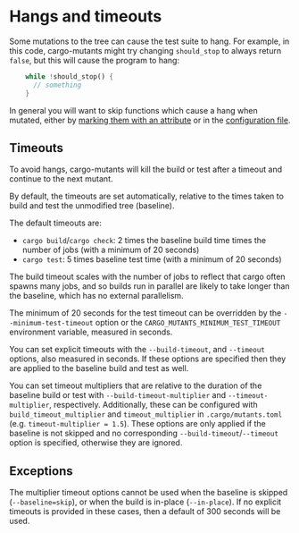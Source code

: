 # Hangs and timeouts

Some mutations to the tree can cause the test suite to hang. For example, in
this code, cargo-mutants might try changing `should_stop` to always return
`false`, but this will cause the program to hang:

```rust
    while !should_stop() {
      // something
    }
```

In general you will want to skip functions which cause a hang when mutated,
either by [marking them with an attribute](skip.md) or in the [configuration
file](filter_mutants.md).

## Timeouts

To avoid hangs, cargo-mutants will kill the build or test after a timeout and
continue to the next mutant.

By default, the timeouts are set automatically, relative to the times taken to
build and test the unmodified tree (baseline).

The default timeouts are:

- `cargo build`/`cargo check`: 2 times the baseline build time times the number of jobs (with a minimum of 20 seconds)
- `cargo test`: 5 times baseline test time (with a minimum of 20 seconds)

The build timeout scales with the number of jobs to reflect that cargo often spawns many jobs, and so builds run in parallel are likely to take longer than the baseline, which has no external parallelism.

The minimum of 20 seconds for the test timeout can be overridden by the
`--minimum-test-timeout` option or the `CARGO_MUTANTS_MINIMUM_TEST_TIMEOUT`
environment variable, measured in seconds.

You can set explicit timeouts with the `--build-timeout`, and `--timeout`
options, also measured in seconds. If these options are specified then they
are applied to the baseline build and test as well.

You can set timeout multipliers that are relative to the duration of the
baseline build or test with `--build-timeout-multiplier` and
`--timeout-multiplier`, respectively.  Additionally, these can be configured
with `build_timeout_multiplier` and `timeout_multiplier` in
`.cargo/mutants.toml` (e.g. `timeout-multiplier = 1.5`).  These options are only
applied if the baseline is not skipped and no corresponding
`--build-timeout`/`--timeout` option is specified, otherwise they are ignored.

## Exceptions

The multiplier timeout options cannot be used when the baseline is skipped
(`--baseline=skip`), or when the build is in-place (`--in-place`). If no
explicit timeouts is provided in these cases, then a default of 300 seconds
will be used.
